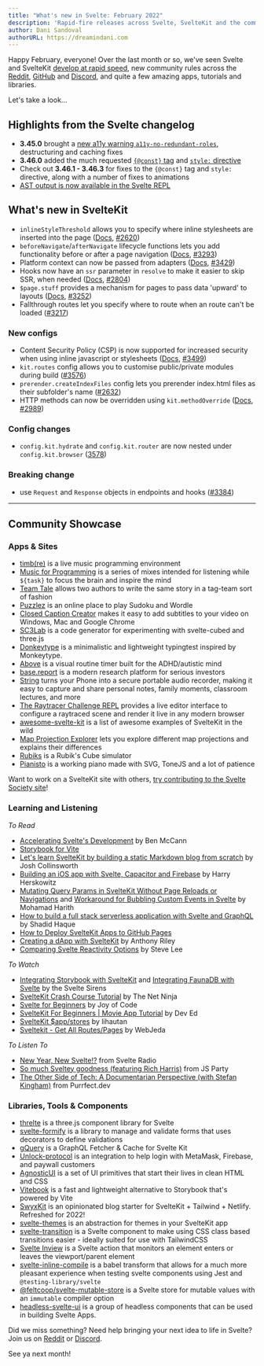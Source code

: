 ```yaml
---
title: "What's new in Svelte: February 2022"
description: 'Rapid-fire releases across Svelte, SvelteKit and the community'
author: Dani Sandoval
authorURL: https://dreamindani.com
---
```


Happy February, everyone! Over the last month or so, we've seen Svelte and SvelteKit [develop at rapid speed](accelerating-sveltes-development), new community rules across the [Reddit](https://www.reddit.com/r/sveltejs/comments/s9n8ou/new_rules/), [GitHub](https://github.com/sveltejs/community/blob/main/CODE_OF_CONDUCT.md) and [Discord](https://discord.com/channels/457912077277855764/831611707667382303/935264550436102315), and quite a few amazing apps, tutorials and libraries.

Let's take a look...

## Highlights from the Svelte changelog

- **3.45.0** brought a [new a11y warning `a11y-no-redundant-roles`](https://v4.svelte.dev/docs#accessibility-warnings-a11y-no-redundant-roles), destructuring and caching fixes
- **3.46.0** added the much requested [`{@const}` tag](https://v4.svelte.dev/docs#template-syntax-const) and [`style:` directive](https://v4.svelte.dev/docs#template-syntax-element-directives-style-property)
- Check out **3.46.1 - 3.46.3** for fixes to the `{@const}` tag and `style:` directive, along with a number of fixes to animations
- [AST output is now available in the Svelte REPL](https://svelte.dev/repl/hello-world)

## What's new in SvelteKit

- `inlineStyleThreshold` allows you to specify where inline stylesheets are inserted into the page ([Docs](/docs/kit/configuration#inlineStyleThreshold), [#2620](https://github.com/sveltejs/kit/pull/2620))
- `beforeNavigate`/`afterNavigate` lifecycle functions lets you add functionality before or after a page navigation ([Docs](/docs/kit/$app-navigation), [#3293](https://github.com/sveltejs/kit/pull/3293))
- Platform context can now be passed from adapters ([Docs](/docs/kit/adapters#Platform-specific-context), [#3429](https://github.com/sveltejs/kit/pull/3429))
- Hooks now have an `ssr` parameter in `resolve` to make it easier to skip SSR, when needed ([Docs](/docs/kit/hooks#Server-hooks-handle), [#2804](https://github.com/sveltejs/kit/pull/2804))
- `$page.stuff` provides a mechanism for pages to pass data 'upward' to layouts ([Docs](https://kit.svelte.dev/docs/loading#input-stuff), [#3252](https://github.com/sveltejs/kit/pull/3252))
- Fallthrough routes let you specify where to route when an route can't be loaded ([#3217](https://github.com/sveltejs/kit/pull/3217))

### New configs

- Content Security Policy (CSP) is now supported for increased security when using inline javascript or stylesheets ([Docs](/docs/kit/configuration#csp), [#3499](https://github.com/sveltejs/kit/pull/3499))
- `kit.routes` config allows you to customise public/private modules during build ([#3576](https://github.com/sveltejs/kit/pull/3576))
- `prerender.createIndexFiles` config lets you prerender index.html files as their subfolder's name ([#2632](https://github.com/sveltejs/kit/pull/2632))
- HTTP methods can now be overridden using `kit.methodOverride` ([Docs](https://kit.svelte.dev/docs/routing#endpoints-http-method-overrides), [#2989](https://github.com/sveltejs/kit/pull/2989))

### Config changes

- `config.kit.hydrate` and `config.kit.router` are now nested under `config.kit.browser` ([3578](https://github.com/sveltejs/kit/pull/3578))

### Breaking change

- use `Request` and `Response` objects in endpoints and hooks ([#3384](https://github.com/sveltejs/kit/pull/3384))

---

## Community Showcase

### Apps & Sites

- [timb(re)](https://paullj.github.io/timb) is a live music programming environment
- [Music for Programming](https://musicforprogramming.net/latest/) is a series of mixes intended for listening while `${task}` to focus the brain and inspire the mind
- [Team Tale](https://teamtale.app/) allows two authors to write the same story in a tag-team sort of fashion
- [Puzzlez](https://www.puzzlez.io/) is an online place to play Sudoku and Wordle
- [Closed Caption Creator](https://www.closedcaptioncreator.com/) makes it easy to add subtitles to your video on Windows, Mac and Google Chrome
- [SC3Lab](https://sc3-lab.netlify.app/) is a code generator for experimenting with svelte-cubed and three.js
- [Donkeytype](https://github.com/0ql/Donkeytype) is a minimalistic and lightweight typingtest inspired by Monkeytype.
- [Above](https://above.silas.pro/) is a visual routine timer built for the ADHD/autistic mind
- [base.report](https://base.report/) is a modern research platform for serious investors
- [String](https://string.kampsy.xyz/) turns your Phone into a secure portable audio recorder, making it easy to capture and share personal notes, family moments, classroom lectures, and more
- [The Raytracer Challenge REPL](https://github.com/jakobwesthoff/the_raytracer_challenge_repl) provides a live editor interface to configure a raytraced scene and render it live in any modern browser
- [awesome-svelte-kit](https://github.com/janosh/awesome-svelte-kit) is a list of awesome examples of SvelteKit in the wild
- [Map Projection Explorer](https://www.geo-projections.com/) lets you explore different map projections and explains their differences
- [Rubiks](https://github.com/MeharGaur/rubiks) is a Rubik's Cube simulator
- [Pianisto](https://pianisto.net/) is a working piano made with SVG, ToneJS and a lot of patience

Want to work on a SvelteKit site with others, [try contributing to the Svelte Society site](https://github.com/svelte-society/sveltesociety-2021/issues)!

### Learning and Listening

_To Read_

- [Accelerating Svelte's Development](https://svelte.dev/blog/accelerating-sveltes-development) by Ben McCann
- [Storybook for Vite](https://storybook.js.org/blog/storybook-for-vite/)
- [Let's learn SvelteKit by building a static Markdown blog from scratch](https://joshcollinsworth.com/blog/build-static-sveltekit-markdown-blog) by Josh Collinsworth
- [Building an iOS app with Svelte, Capacitor and Firebase](https://harryherskowitz.com/2022/01/05/tapedrop-app.html) by Harry Herskowitz
- [Mutating Query Params in SvelteKit Without Page Reloads or Navigations](https://dev.to/mohamadharith/mutating-query-params-in-sveltekit-without-page-reloads-or-navigations-2i2b) and [Workaround for Bubbling Custom Events in Svelte](https://dev.to/mohamadharith/workaround-for-bubbling-custom-events-in-svelte-3khk) by Mohamad Harith
- [How to build a full stack serverless application with Svelte and GraphQL](https://dev.to/shadid12/how-to-build-a-full-stack-serverless-application-with-svelte-graphql-and-fauna-5427) by Shadid Haque
- [How to Deploy SvelteKit Apps to GitHub Pages](https://sveltesaas.com/articles/sveltekit-github-pages-guide/)
- [Creating a dApp with SvelteKit](https://anthonyriley.org/2021/12/31/creating-a-dapp-with-sveltekit/) by Anthony Riley
- [Comparing Svelte Reactivity Options](https://opendirective.net/2022/01/06/comparing-svelte-reactivity-options/) by Steve Lee

_To Watch_

- [Integrating Storybook with SvelteKit](https://www.youtube.com/watch?v=Kc1ULlfyUcw) and [Integrating FaunaDB with Svelte](https://www.youtube.com/watch?v=zaoLZc76uZM) by the Svelte Sirens
- [SvelteKit Crash Course Tutorial](https://www.youtube.com/watch?v=9OlLxkaeVvw&list=PL4cUxeGkcC9hpM9ARM59Ve3jqcb54dqiP) by The Net Ninja
- [Svelte for Beginners](https://www.youtube.com/watch?v=BrkrOjknC_E&list=PLA9WiRZ-IS_ylnMYxIFCsZN6xVVSvLuHk) by Joy of Code
- [SvelteKit For Beginners | Movie App Tutorial](https://www.youtube.com/watch?v=ydR_M0fw9Xc) by Dev Ed
- [SvelteKit $app/stores](https://www.youtube.com/watch?v=gBPhr1xbgaQ) by lihautan
- [Sveltekit - Get All Routes/Pages](https://www.youtube.com/watch?v=Y_NE2R3HuOU) by WebJeda

_To Listen To_

- [New Year, New Svelte!?](https://share.transistor.fm/s/36212cdc) from Svelte Radio
- [So much Sveltey goodness (featuring Rich Harris)](https://changelog.com/jsparty/205) from JS Party
- [The Other Side of Tech: A Documentarian Perspective (with Stefan Kingham)](https://codingcat.dev/podcast/2-4-the-other-side-of-tech-a-documentarian-perspective) from Purrfect.dev

### Libraries, Tools & Components

- [threlte](https://github.com/grischaerbe/threlte) is a three.js component library for Svelte
- [svelte-formify](https://github.com/nodify-at/svelte-formify) is a library to manage and validate forms that uses decorators to define validations
- [gQuery](https://github.com/leveluptuts/gQuery) is a GraphQL Fetcher & Cache for Svelte Kit
- [Unlock-protocol](https://github.com/novum-insights/sveltekit-unlock-firebase) is an integration to help login with MetaMask, Firebase, and paywall customers
- [AgnosticUI](https://github.com/AgnosticUI/agnosticui) is a set of UI primitives that start their lives in clean HTML and CSS
- [Vitebook](https://github.com/vitebook/vitebook) is a fast and lightweight alternative to Storybook that's powered by Vite
- [SwyxKit](https://swyxkit.netlify.app/) is an opinionated blog starter for SvelteKit + Tailwind + Netlify. Refreshed for 2022!
- [svelte-themes](https://github.com/beynar/svelte-themes) is an abstraction for themes in your SvelteKit app
- [svelte-transition](https://www.npmjs.com/package/svelte-transition) is a Svelte component to make using CSS class based transitions easier - ideally suited for use with TailwindCSS
- [Svelte Inview](https://www.npmjs.com/package/svelte-inview) is a Svelte action that monitors an element enters or leaves the viewport/parent element
- [svelte-inline-compile](https://github.com/DockYard/svelte-inline-compile) is a babel transform that allows for a much more pleasant experience when testing svelte components using Jest and `@testing-library/svelte`
- [@feltcoop/svelte-mutable-store](https://github.com/feltcoop/svelte-mutable-store) is a Svelte store for mutable values with an `immutable` compiler option
- [headless-svelte-ui](https://www.npmjs.com/package/@bojalelabs/headless-svelte-ui) is a group of headless components that can be used in building Svelte Apps.

Did we miss something? Need help bringing your next idea to life in Svelte? Join us on [Reddit](https://www.reddit.com/r/sveltejs/) or [Discord](https://discord.com/invite/yy75DKs).

See ya next month!
